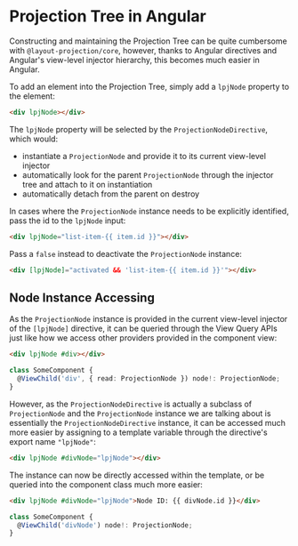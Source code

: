 # Projection Tree in Angular

Constructing and maintaining the Projection Tree can be quite cumbersome with `@layout-projection/core`, however, thanks to Angular directives and Angular's view-level injector hierarchy, this becomes much easier in Angular.

To add an element into the Projection Tree, simply add a `lpjNode` property to the element:

```html
<div lpjNode></div>
```

The `lpjNode` property will be selected by the `ProjectionNodeDirective`, which would:

- instantiate a `ProjectionNode` and provide it to its current view-level injector
- automatically look for the parent `ProjectionNode` through the injector tree and attach to it on instantiation
- automatically detach from the parent on destroy

In cases where the `ProjectionNode` instance needs to be explicitly identified, pass the id to the `lpjNode` input:

```html
<div lpjNode="list-item-{{ item.id }}"></div>
```

Pass a `false` instead to deactivate the `ProjectionNode` instance:

```html
<div [lpjNode]="activated && 'list-item-{{ item.id }}'"></div>
```

## Node Instance Accessing

As the `ProjectionNode` instance is provided in the current view-level injector of the `[lpjNode]` directive, it can be queried through the View Query APIs just like how we access other providers provided in the component view:

```html
<div lpjNode #div></div>
```

```ts
class SomeComponent {
  @ViewChild('div', { read: ProjectionNode }) node!: ProjectionNode;
}
```

However, as the `ProjectionNodeDirective` is actually a subclass of `ProjectionNode` and the `ProjectionNode` instance we are talking about is essentially the `ProjectionNodeDirective` instance, it can be accessed much more easier by assigning to a template variable through the directive's export name `"lpjNode"`:

```html
<div lpjNode #divNode="lpjNode"></div>
```

The instance can now be directly accessed within the template, or be queried into the component class much more easier:

```html
<div lpjNode #divNode="lpjNode">Node ID: {{ divNode.id }}</div>
```

```ts
class SomeComponent {
  @ViewChild('divNode') node!: ProjectionNode;
}
```
